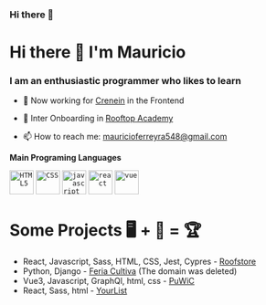 ### Hi there 👋

# Hi there 👋 I'm Mauricio

### I am an enthusiastic programmer who likes to learn
- 🔭 Now working for [Crenein](https://crenein.com/) in the Frontend
- 🌱 Inter Onboarding in [Rooftop Academy](https://www.rooftopacademy.com/)

- 📫 How to reach me: mauricioferreyra548@gmail.com


**Main Programing Languages**

<code><a href="https://github.com/Mauri548?tab=repositories&q=&type=&language=html&sort="><img height="42" title="HTML5" alt="HTML5" src="https://upload.wikimedia.org/wikipedia/commons/thumb/6/61/HTML5_logo_and_wordmark.svg/1200px-HTML5_logo_and_wordmark.svg.png"/></a></code>
<code><a href="https://github.com/Mauri548?tab=repositories&q=&type=&language=css&sort="><img height="42" title="CSS" alt="CSS" src="https://upload.wikimedia.org/wikipedia/commons/thumb/d/d5/CSS3_logo_and_wordmark.svg/640px-CSS3_logo_and_wordmark.svg.png"/></a></code>
<code><a href="https://github.com/Mauri548?tab=repositories&q=&type=&language=javascript&sort="><img height="42" title="javascript" alt="javascript" src="https://upload.wikimedia.org/wikipedia/commons/thumb/9/99/Unofficial_JavaScript_logo_2.svg/1200px-Unofficial_JavaScript_logo_2.svg.png"/></a></code>
<code><a href="https://github.com/Mauri548?tab=repositories&q=&type=&language=javascript&sort="><img height="42" title="react" alt="react" src="https://upload.wikimedia.org/wikipedia/commons/thumb/4/47/React.svg/1200px-React.svg.png"/></a></code>
<code><a href="https://github.com/Mauri548?tab=repositories&q=&type=&language=vue&sort="><img height="42" title="vue" alt="vue" src="https://upload.wikimedia.org/wikipedia/commons/thumb/9/95/Vue.js_Logo_2.svg/1200px-Vue.js_Logo_2.svg.png"/></a></code>


# Some Projects 🖥 + 🧠 = 🏆
- React, Javascript, Sass, HTML, CSS, Jest, Cypres - [Roofstore](https://roofstore-test.herokuapp.com/)
- Python, Django - [Feria Cultiva]() (The domain was deleted)
- Vue3, Javascript, GraphQl, html, css - [PuWiC](https://app.puwic.com/Tablero)
- React, Sass, html - [YourList](https://your-list-mauri548.herokuapp.com/)

<!--
**Mauri548/Mauri548** is a ✨ _special_ ✨ repository because its `README.md` (this file) appears on your GitHub profile.

Here are some ideas to get you started:

- 🔭 I’m currently working on ...
- 🌱 I’m currently learning ...
- 👯 I’m looking to collaborate on ...
- 🤔 I’m looking for help with ...
- 💬 Ask me about ...
- 📫 How to reach me: ...
- 😄 Pronouns: ...
- ⚡ Fun fact: ...
-->
